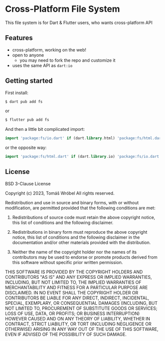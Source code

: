 # Cross-Platform File System
This file system is for Dart & Flutter users, who wants cross-platform API

## Features
* cross-platform, working on the web!
* open to anyone
	* you may need to fork the repo and customize it
* uses the same API as `dart:io`


## Getting started
First install:

```sh
$ dart pub add fs
```

or

```sh
$ flutter pub add fs
```

And then a little bit complicated import:
```dart
import 'package:fs/io.dart' if (dart.library.html) 'package:fs/html.dart';
```

or the opposite way:

```dart
import 'package:fs/html.dart' if (dart.library.io) 'package:fs/io.dart';
```

## License
BSD 3-Clause License

Copyright (c) 2023, Tomáš Wróbel
All rights reserved.

Redistribution and use in source and binary forms, with or without
modification, are permitted provided that the following conditions are met:

1. Redistributions of source code must retain the above copyright notice, this
   list of conditions and the following disclaimer.

2. Redistributions in binary form must reproduce the above copyright notice,
   this list of conditions and the following disclaimer in the documentation
   and/or other materials provided with the distribution.

3. Neither the name of the copyright holder nor the names of its
   contributors may be used to endorse or promote products derived from
   this software without specific prior written permission.

THIS SOFTWARE IS PROVIDED BY THE COPYRIGHT HOLDERS AND CONTRIBUTORS "AS IS"
AND ANY EXPRESS OR IMPLIED WARRANTIES, INCLUDING, BUT NOT LIMITED TO, THE
IMPLIED WARRANTIES OF MERCHANTABILITY AND FITNESS FOR A PARTICULAR PURPOSE ARE
DISCLAIMED. IN NO EVENT SHALL THE COPYRIGHT HOLDER OR CONTRIBUTORS BE LIABLE
FOR ANY DIRECT, INDIRECT, INCIDENTAL, SPECIAL, EXEMPLARY, OR CONSEQUENTIAL
DAMAGES (INCLUDING, BUT NOT LIMITED TO, PROCUREMENT OF SUBSTITUTE GOODS OR
SERVICES; LOSS OF USE, DATA, OR PROFITS; OR BUSINESS INTERRUPTION) HOWEVER
CAUSED AND ON ANY THEORY OF LIABILITY, WHETHER IN CONTRACT, STRICT LIABILITY,
OR TORT (INCLUDING NEGLIGENCE OR OTHERWISE) ARISING IN ANY WAY OUT OF THE USE
OF THIS SOFTWARE, EVEN IF ADVISED OF THE POSSIBILITY OF SUCH DAMAGE.
